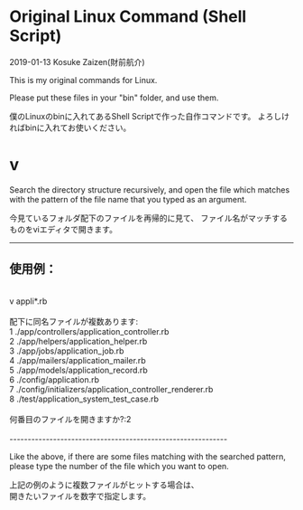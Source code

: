 # Original Linux Command (Shell Script)
2019-01-13 Kosuke Zaizen(財前航介)

This is my original commands for Linux.

Please put these files in your "bin" folder,
and use them.


僕のLinuxのbinに入れてあるShell Scriptで作った自作コマンドです。
よろしければbinに入れてお使いください。


# v
Search the directory structure recursively,
and open the file which matches with the pattern of the file name
that you typed as an argument.

今見ているフォルダ配下のファイルを再帰的に見て、
ファイル名がマッチするものをviエディタで開きます。

------------------------------------------------------------
<h2>使用例：</h2><br />
v appli*.rb<br />
<br />
配下に同名ファイルが複数あります:<br />
     1  ./app/controllers/application_controller.rb<br />
     2  ./app/helpers/application_helper.rb<br />
     3  ./app/jobs/application_job.rb<br />
     4  ./app/mailers/application_mailer.rb<br />
     5  ./app/models/application_record.rb<br />
     6  ./config/application.rb<br />
     7  ./config/initializers/application_controller_renderer.rb<br />
     8  ./test/application_system_test_case.rb<br />
<br />
何番目のファイルを開きますか?:2<br />
<br />
------------------------------------------------------------

Like the above, if there are some files matching with the searched pattern,
please type the number of the file which you want to open.

上記の例のように複数ファイルがヒットする場合は、<br />
開きたいファイルを数字で指定します。
